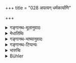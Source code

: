 +++
title = "028 अपत्यन् धर्मकार्याणि"

+++

<details><summary>गङ्गानथ-मूलानुवादः</summary>

Off-spring, religious acts, faithful service, highest happiness,—all this is dependent on the wife; as also the attainment of heaven by oneself as well as by his forefathers.—(28)
</details>

<details><summary>मेधातिथिः</summary>

प्राग्दर्शितार्थो ऽयं श्लोकः ॥ ९.२८ ॥
</details>

<details><summary>गङ्गानथ-भाष्यानुवादः</summary>

The sense of this verse has been already pointed out before.—(28)
</details>

<details><summary>गङ्गानथ-टिप्पन्यः</summary>

This verse is quoted in *Vivādaratnākara* (p. 417);—in *Madanapārijāta* (p. 191);—and in *Nṛsiṃhaprasāda* (Saṃskāra, 66b).
</details>

<details><summary>भारुचिः</summary>

अतश् च यथोक्त एवार्थो विज्ञेयः ॥ ९.२८ ॥

_एवं च सति ।_
</details>

<details><summary>Bühler</summary>

028	Offspring, (the due performance on religious rites, faithful service, highest conjugal happiness and heavenly bliss for the ancestors and oneself, depend on one's wife alone.
</details>
